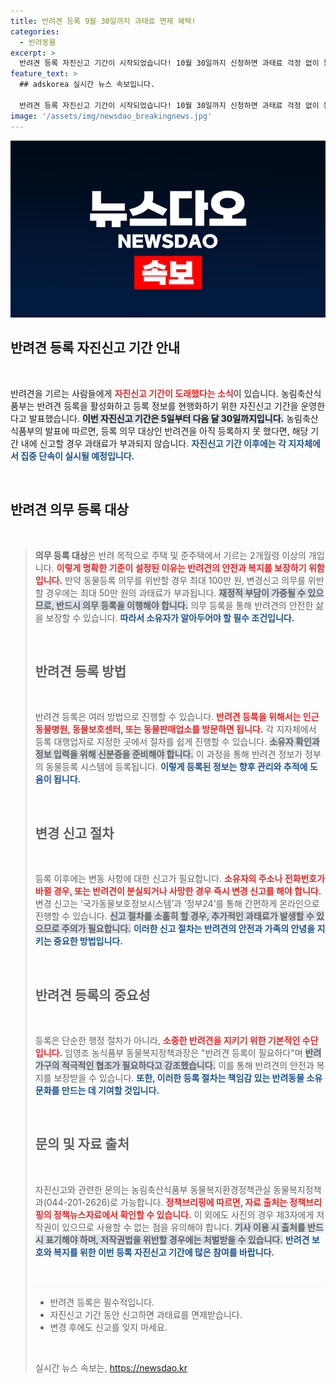 ```yaml
---
title: 반려견 등록 9월 30일까지 과태료 면제 혜택!
categories:
  - 반려동물
excerpt: >
  반려견 등록 자진신고 기간이 시작되었습니다! 10월 30일까지 신청하면 과태료 걱정 없이 등록할 수 있습니다. 소중한 반려견을 위해 지금 바로 확인하세요!
feature_text: >
  ## adskorea 실시간 뉴스 속보입니다.

  반려견 등록 자진신고 기간이 시작되었습니다! 10월 30일까지 신청하면 과태료 걱정 없이 등록할 수 있습니다. 소중한 반려견을 위해 지금 바로 확인하세요!
image: '/assets/img/newsdao_breakingnews.jpg'
---
```


<p><img src="/assets/img/newsdao_breakingnews.jpg" alt="adskorea 속보" /></p>

<h2 data-ke-size="size26">반려견 등록 자진신고 기간 안내</h2>

<p data-ke-size="size16">&nbsp;</p>

<p>반려견을 기르는 사람들에게 <b><span style="color: #ee2323;">자진신고 기간이 도래했다는 소식</span></b>이 있습니다. 농림축산식품부는 반려견 등록을 활성화하고 등록 정보를 현행화하기 위한 자진신고 기간을 운영한다고 발표했습니다. <b><span style="background-color: #21538527;">이번 자진신고 기간은 5일부터 다음 달 30일까지입니다.</span></b> 농림축산식품부의 발표에 따르면, 등록 의무 대상인 반려견을 아직 등록하지 못 했다면, 해당 기간 내에 신고할 경우 과태료가 부과되지 않습니다. <b><span style="color: #1a5490;">자진신고 기간 이후에는 각 지자체에서 집중 단속이 실시될 예정입니다.</span></b></p>

<p data-ke-size="size16">&nbsp;</p>

<h2 data-ke-size="size26">반려견 의무 등록 대상</h2>

<p data-ke-size="size16">&nbsp;</p>

<p><blockquote><b>의무 등록 대상</b>은 반려 목적으로 주택 및 준주택에서 기르는 2개월령 이상의 개입니다. <b><span style="color: #ee2323;">이렇게 명확한 기준이 설정된 이유는 반려견의 안전과 복지를 보장하기 위함입니다.</span></b> 만약 동물등록 의무를 위반할 경우 최대 100만 원, 변경신고 의무를 위반할 경우에는 최대 50만 원의 과태료가 부과됩니다. <b><span style="background-color: #21538527;">재정적 부담이 가중될 수 있으므로, 반드시 의무 등록을 이행해야 합니다.</span></b> 의무 등록을 통해 반려견의 안전한 삶을 보장할 수 있습니다. <b><span style="color: #1a5490;">따라서 소유자가 알아두어야 할 필수 조건입니다.</span></b></p>

<p data-ke-size="size16">&nbsp;</p>

<h2 data-ke-size="size26">반려견 등록 방법</h2>

<p data-ke-size="size16">&nbsp;</p>

<p>반려견 등록은 여러 방법으로 진행할 수 있습니다. <b><span style="color: #ee2323;">반려견 등록을 위해서는 인근 동물병원, 동물보호센터, 또는 동물판매업소를 방문하면 됩니다.</span></b> 각 지자체에서 등록 대행업자로 지정한 곳에서 절차를 쉽게 진행할 수 있습니다. <b><span style="background-color: #21538527;">소유자 확인과 정보 입력을 위해 신분증을 준비해야 합니다.</span></b> 이 과정을 통해 반려견 정보가 정부의 동물등록 시스템에 등록됩니다. <b><span style="color: #1a5490;">이렇게 등록된 정보는 향후 관리와 추적에 도움이 됩니다.</span></b></p>

<p data-ke-size="size16">&nbsp;</p>

<h2 data-ke-size="size26">변경 신고 절차</h2>

<p data-ke-size="size16">&nbsp;</p>

<p>등록 이후에는 변동 사항에 대한 신고가 필요합니다. <b><span style="color: #ee2323;">소유자의 주소나 전화번호가 바뀔 경우, 또는 반려견이 분실되거나 사망한 경우 즉시 변경 신고를 해야 합니다.</span></b> 변경 신고는 ‘국가동물보호정보시스템’과 ‘정부24’를 통해 간편하게 온라인으로 진행할 수 있습니다. <b><span style="background-color: #21538527;">신고 절차를 소홀히 할 경우, 추가적인 과태료가 발생할 수 있으므로 주의가 필요합니다.</span></b> <b><span style="color: #1a5490;">이러한 신고 절차는 반려견의 안전과 가족의 안녕을 지키는 중요한 방법입니다.</span></b></p>

<p data-ke-size="size16">&nbsp;</p>

<h2 data-ke-size="size26">반려견 등록의 중요성</h2>

<p data-ke-size="size16">&nbsp;</p>

<p>등록은 단순한 행정 절차가 아니라, <b><span style="color: #ee2323;">소중한 반려견을 지키기 위한 기본적인 수단입니다.</span></b> 임영조 농식품부 동물복지정책과장은 "반려견 등록이 필요하다"며 <b><span style="background-color: #21538527;">반려 가구의 적극적인 협조가 필요하다고 강조했습니다.</span></b> 이를 통해 반려견의 안전과 복지를 보장받을 수 있습니다. <b><span style="color: #1a5490;">또한, 이러한 등록 절차는 책임감 있는 반려동물 소유 문화를 만드는 데 기여할 것입니다.</span></b></p>

<p data-ke-size="size16">&nbsp;</p>

<h2 data-ke-size="size26">문의 및 자료 출처</h2>

<p data-ke-size="size16">&nbsp;</p>

<p>자진신고와 관련한 문의는 농림축산식품부 동물복지환경정책관실 동물복지정책과(044-201-2626)로 가능합니다. <b><span style="color: #ee2323;">정책브리핑에 따르면, 자료 출처는 정책브리핑의 정책뉴스자료에서 확인할 수 있습니다.</span></b> 이 외에도 사진의 경우 제3자에게 저작권이 있으므로 사용할 수 없는 점을 유의해야 합니다. <b><span style="background-color: #21538527;">기사 이용 시 출처를 반드시 표기해야 하며, 저작권법을 위반할 경우에는 처벌받을 수 있습니다.</span></b> <b><span style="color: #1a5490;">반려견 보호와 복지를 위한 이번 등록 자진신고 기간에 많은 참여를 바랍니다.</span></b></p>

<p data-ke-size="size16">&nbsp;</p>

<hr style="height:1px; border:none; background-color:#eee;" />

<ul>
    <li>반려견 등록은 필수적입니다.</li>
    <li>자진신고 기간 동안 신고하면 과태료를 면제받습니다.</li>
    <li>변경 후에도 신고를 잊지 마세요.</li>
</ul> 

<p data-ke-size="size16">&nbsp;</p>
실시간 뉴스 속보는, <a href="https://newsdao.kr" rel="dofollow">https://newsdao.kr</a>


